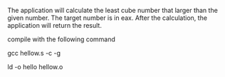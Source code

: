 The application will calculate the least cube number that larger than the given number. The target number is in eax. After the calculation, the application will return the result. 

compile with the following command

gcc  hellow.s -c -g

ld -o hello hellow.o
